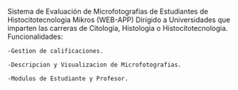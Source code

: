 Sistema de Evaluación de Microfotografias de Estudiantes de Histocitotecnologia Mikros (WEB-APP)
Dirigido a Universidades que imparten las carreras de Citologia, Histologia o Histocitotecnologia.
Funcionalidades:

	-Gestion de calificaciones.

	-Descripcion y Visualizacion de Microfotografias.
	
 	-Modulos de Estudiante y Profesor.

